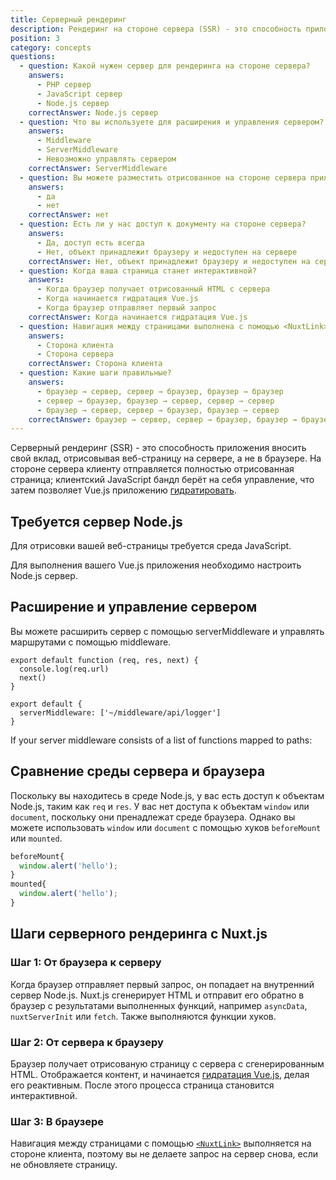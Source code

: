 ```yaml
---
title: Серверный рендеринг
description: Рендеринг на стороне сервера (SSR) - это способность приложения вносить свой вклад, отображая веб-страницу на сервере, а не отрисоывая её в браузере.
position: 3
category: concepts
questions:
  - question: Какой нужен сервер для рендеринга на стороне сервера?
    answers:
      - PHP сервер
      - JavaScript сервер
      - Node.js сервер
    correctAnswer: Node.js сервер
  - question: Что вы используете для расширения и управления сервером?
    answers:
      - Middleware
      - ServerMiddleware
      - Невозможно управлять сервером
    correctAnswer: ServerMiddleware
  - question: Вы можете разместить отрисованное на стороне сервера приложение на бессерверном хостинг-провайдере
    answers:
      - да
      - нет
    correctAnswer: нет
  - question: Есть ли у нас доступ к документу на стороне сервера?
    answers:
      - Да, доступ есть всегда
      - Нет, объект принадлежит браузеру и недоступен на сервере
    correctAnswer: Нет, объект принадлежит браузеру и недоступен на сервере
  - question: Когда ваша страница станет интерактивной?
    answers:
      - Когда браузер получает отрисованный HTML с сервера
      - Когда начинается гидратация Vue.js
      - Когда браузер отправляет первый запрос
    correctAnswer: Когда начинается гидратация Vue.js
  - question: Навигация между страницами выполнена с помощью <NuxtLink>
    answers:
      - Сторона клиента
      - Сторона сервера
    correctAnswer: Сторона клиента
  - question: Какие шаги правильные?
    answers:
      - браузер → сервер, сервер → браузер, браузер → браузер
      - сервер → браузер, браузер → сервер, сервер → сервер
      - браузер → сервер, сервер → браузер, браузер → сервер
    correctAnswer: браузер → сервер, сервер → браузер, браузер → браузер
---
```


Серверный рендеринг (SSR) - это способность приложения вносить свой вклад, отрисовывая веб-страницу на сервере, а не в браузере. На стороне сервера клиенту отправляется полностью отрисованная страница; клиентский JavaScript бандл берёт на себя управление, что затем позволяет Vue.js приложению [гидратировать](https://ssr.vuejs.org/ru/guide/hydration.html).

## Требуется сервер Node.js

Для отрисовки вашей веб-страницы требуется среда JavaScript.

Для выполнения вашего Vue.js приложения необходимо настроить Node.js сервер.

## Расширение и управление сервером

Вы можете расширить сервер с помощью serverMiddleware и управлять маршрутами с помощью middleware.

```js{}[middleware/api/logger.js]
export default function (req, res, next) {
  console.log(req.url)
  next()
}
```

```js{}[nuxt.config.js]
export default {
  serverMiddleware: ['~/middleware/api/logger']
}
```

If your server middleware consists of a list of functions mapped to paths:

## Сравнение среды сервера и браузера

Поскольку вы находитесь в среде Node.js, у вас есть доступ к объектам Node.js, таким как `req` и `res`. У вас нет доступа к объектам `window` или `document`, поскольку они пренадлежат среде браузера. Однако вы можете использовать `window` или `document` с помощью хуков `beforeMount` или `mounted`.

```js
beforeMount{
  window.alert('hello');
}
mounted{
  window.alert('hello');
}
```

## Шаги серверного рендеринга с Nuxt.js

### Шаг 1: От браузера к серверу

Когда браузер отправляет первый запрос, он попадает на внутренний сервер Node.js. Nuxt.js сгенерирует HTML и отправит его обратно в браузер с результатами выполненных функций, например `asyncData`, `nuxtServerInit` или `fetch`. Также выполняются функции хуков.

### Шаг 2: От сервера к браузеру

Браузер получает отрисованую страницу с сервера с сгенерированным HTML. Отображается контент, и начинается [гидратация Vue.js](https://ssr.vuejs.org/ru/guide/hydration.html), делая его реактивным. После этого процесса страница становится интерактивной.

### Шаг 3: В браузере

Навигация между страницами с помощью [`<NuxtLink>`](/docs/2.x/features/nuxt-components#the-nuxtlink-component) выполняется на стороне клиента, поэтому вы не делаете запрос на сервер снова, если не обновляете страницу.

<quiz :questions="questions"></quiz>
